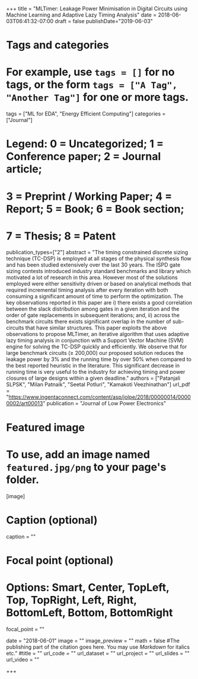 +++
title = "MLTimer: Leakage Power Minimisation in Digital Circuits using Machine Learning and Adaptive Lazy Timing Analysis"
date = 2018-06-03T06:41:32-07:00
draft = false
publishDate="2019-06-03"
# Tags and categories
# For example, use `tags = []` for no tags, or the form `tags = ["A Tag", "Another Tag"]` for one or more tags.
tags = ["ML for EDA", "Energy Efficient Computing"]
categories = ["Journal"]
# Legend: 0 = Uncategorized; 1 = Conference paper; 2 = Journal article;
# 3 = Preprint / Working Paper; 4 = Report; 5 = Book; 6 = Book section;
# 7 = Thesis; 8 = Patent
publication_types=["2"]
abstract = "The timing constrained discrete sizing technique (TC-DSP) is employed at all stages of the physical synthesis flow and has been studied extensively over the last 30 years. The ISPD gate sizing contests introduced industry standard benchmarks and library which motivated a lot of research in this area. However most of the solutions employed were either sensitivity driven or based on analytical methods that required incremental timing analysis after every iteration with both consuming a significant amount of time to perform the optimization. The key observations reported in this paper are i) there exists a good correlation between the slack distribution among gates in a given iteration and the order of gate replacements in subsequent iterations; and, ii) across the benchmark circuits there exists significant overlap in the number of sub-circuits that have similar structures. This paper exploits the above observations to propose MLTimer, an iterative algorithm that uses adaptive lazy timing analysis in conjunction with a Support Vector Machine (SVM) engine for solving the TC-DSP quickly and efficiently. We observe that for large benchmark circuits (≥ 200,000) our proposed solution reduces the leakage power by 3% and the running time by over 50% when compared to the best reported heuristic in the literature. This significant decrease in running time is very useful to the industry for achieving timing and power closures of large designs within a given deadline."
authors = ["Patanjali SLPSK", "Milan Patnaik", "Seetal Potluri", "Kamakoti Veezhinathan"]
url_pdf = "https://www.ingentaconnect.com/content/asp/jolpe/2018/00000014/00000002/art00013"
publication = "Journal of Low Power Electronics"

# Featured image
# To use, add an image named `featured.jpg/png` to your page's folder. 
[image]
  # Caption (optional)
  caption = ""

  # Focal point (optional)
  # Options: Smart, Center, TopLeft, Top, TopRight, Left, Right, BottomLeft, Bottom, BottomRight
  focal_point = ""

date = "2018-06-01"
image = ""
image_preview = ""
math = false
#The publishing part of the citation goes here. You may use *Markdown* for italics etc."
#title = ""
url_code = ""
url_dataset = ""
url_project = ""
url_slides = ""
url_video = ""

+++


